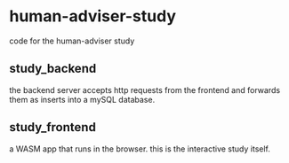 # human-adviser-study

code for the human-adviser study

## study_backend

the backend server accepts http requests from the frontend and forwards them as inserts into a mySQL database.

## study_frontend

a WASM app that runs in the browser. this is the interactive study itself.
